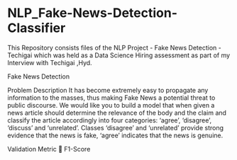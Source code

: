 # NLP_Fake-News-Detection-Classifier
This Repository consists files of the NLP Project - Fake News Detection - Techigai which was held as a Data Science Hiring assessment as part of my Interview with Techigai ,Hyd.


Fake News Detection


Problem Description
It has become extremely easy to propagate any information to the masses, thus making Fake News a potential threat to public discourse. We would like you to build a model that
when given a news article should determine the relevance of the body and the claim and classify the article accordingly into four categories: ‘agree’, ‘disagree’, ‘discuss’ and
‘unrelated’. Classes ‘disagree’ and ‘unrelated’ provide strong evidence that the news is fake, ‘agree’ indicates that the news is genuine.

Validation Metric
 F1-Score
